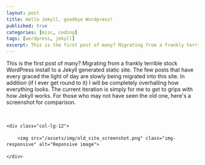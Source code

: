 ```yaml
---
layout: post
title: Hello Jekyll, goodbye Wordpress!
published: true
categories: [misc, coding]
tags: [wordpress, jekyll]
excerpt: This is the first post of many? Migrating from a frankly terrible stock WordPress install to a Jekyll generated static site. The few posts that have every graced the light of day are slowly being migrated into this site. In addition (if I ever get round to it) I will be completely overhalling how everything looks. The current iteration is simply for me to get to grips with how Jekyll works. For those who may not have seen the old one, here's a screenshot for comparison. 
---
```


This is the first post of many? Migrating from a frankly terrible stock WordPress install to a Jekyll generated static site. The few posts that have every graced the light of day are slowly being migrated into this site. In addition (if I ever get round to it) I will be completely overhalling how everything looks. The current iteration is simply for me to get to grips with how Jekyll works. For those who may not have seen the old one, here's a screenshot for comparison.

<br>

<div class="row">

	<div class="col-lg-12">

		<img src="/assets/img/old_site_screenshot.png" class="img-responsive" alt="Reponsive image">

	</div>

</div>

